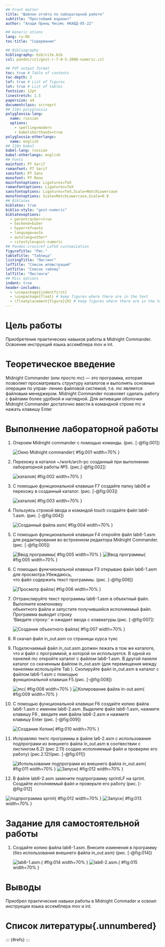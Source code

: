 ```yaml
---
## Front matter
title: "Шаблон отчёта по лабораторной работе"
subtitle: "Простейший вариант"
author: "Алади Принц Чисом; НКАБД-05-22"

## Generic otions
lang: ru-RU
toc-title: "Содержание"

## Bibliography
bibliography: bib/cite.bib
csl: pandoc/csl/gost-r-7-0-5-2008-numeric.csl

## Pdf output format
toc: true # Table of contents
toc-depth: 2
lof: true # List of figures
lot: true # List of tables
fontsize: 12pt
linestretch: 1.5
papersize: a4
documentclass: scrreprt
## I18n polyglossia
polyglossia-lang:
  name: russian
  options:
	- spelling=modern
	- babelshorthands=true
polyglossia-otherlangs:
  name: english
## I18n babel
babel-lang: russian
babel-otherlangs: english
## Fonts
mainfont: PT Serif
romanfont: PT Serif
sansfont: PT Sans
monofont: PT Mono
mainfontoptions: Ligatures=TeX
romanfontoptions: Ligatures=TeX
sansfontoptions: Ligatures=TeX,Scale=MatchLowercase
monofontoptions: Scale=MatchLowercase,Scale=0.9
## Biblatex
biblatex: true
biblio-style: "gost-numeric"
biblatexoptions:
  - parentracker=true
  - backend=biber
  - hyperref=auto
  - language=auto
  - autolang=other*
  - citestyle=gost-numeric
## Pandoc-crossref LaTeX customization
figureTitle: "Рис."
tableTitle: "Таблица"
listingTitle: "Листинг"
lofTitle: "Список иллюстраций"
lotTitle: "Список таблиц"
lolTitle: "Листинги"
## Misc options
indent: true
header-includes:
  - \usepackage{indentfirst}
  - \usepackage{float} # keep figures where there are in the text
  - \floatplacement{figure}{H} # keep figures where there are in the text
---
```


# Цель работы
Приобретение практических навыков работы в Midnight Commander. Освоение
инструкций языка ассемблера mov и int.

# Теоретическое введение

Midnight Commander (или просто mc) — это программа, которая позволяет
просматривать структуру каталогов и выполнять основные операции по управ-
лению файловой системой, т.е. mc является файловым менеджером. Midnight
Commander позволяет сделать работу с файлами более удобной и наглядной.
Для активации оболочки Midnight Commander достаточно ввести в командной
строке mc и нажать клавишу Enter

# Выполнение лабораторной работы

1. Откроем Midnight commander с помощью команды. (рис. [-@fig:001])

   ![Окно Midnight commander](image/1.png){ #fig:001 width=70% }

2. Перехожу в каталоя ~/work/arch-pc созданный при выполнении лабораторной работы №5. 
   (рис.[-@fig:002])
   
   ![каталоя](image/2.png){ #fig:002 width=70% }
   
3. С помощью функциональной клавиши F7 создайте папку lab06
   и перехожу в созданный каталог. (рис. [-@fig:003])
   
   ![каталоя](image/3.png){ #fig:003 width=70% }
   
4. Пользуясь строкой ввода и командой touch создайте файл lab6-1.asm. (рис. [-@fig:004])

   ![Cозданный файла asm](image/4.png){ #fig:004 width=70% }
   
5. С помощью функциональной клавиши F4 откройте файл lab6-1.asm для редактирования 
   во встроенном редактора Midnight Commander. (рис. [-@fig:005])
   
   ![Ввод программы](image/5.png){ #fig:005 width=70% }
   ![Ввод программы](image/5.1.png){ #fig:005 width=70% }
   
6. С помощыо функчиональной клавиши F3 открываю файл lab6-1.asm для просмотра.Убеждаюсь,      
   что файл содержить текст программы. (рис. [-@fig:006])
   
   ![Просмотр файла](image/6.png){ #fig:006 width=70% }
   
7. Оттранслируйте текст программы lab6-1.asm в объектный файл. Выполните компоновку   
   объектного файла и запустите получившийся исполняемый файл. Программа выводит строку    
   'Введите строку:' и ожидает ввода с клавиатуры.(рис. [-@fig:007])
   
   ![Создание объектного файла](image/7.png){ #fig:007 width=70% }
   
8. Я скачал файл in_out.asm со страницы курса туис

9. Подключаемый файл in_out.asm должен лежать в том же каталоге, что и файл с программой, 
   в которой он используется. В одной из панелей mc откройте каталог с файлом lab6-1.asm. 
   В другой панели каталог со скаченным файлом in_out.asm (для перемещения между панелями
   используйте Tab ). Скопируйте файл in_out.asm в каталог с файлом lab6-1.asm с помощью  
   функциональной клавиши F5.(рис. [-@fig:008])
   
   ![mc](image/8.png){ #fig:008 width=70% }
   ![Копирование файла in-out.asm](image/9.png){ #fig:009 width=70% }
   
10. С помощью функциональной клавиши F6 создайте копию файла lab6-1.asm с именем lab6-2.asm. 
    Выделите файл lab6-1.asm, нажмите клавишу F6 , введите имя файла lab6-2.asm и нажмите  
    клавишу Enter  (рис. [-@fig:009])
    
    ![Создание Копии](image/10.png){ #fig:010 width=70% }
    
11. Исправляю тектс программы в файле la6-2.asm с использование подпрограми из внешнего 
    файла in_out.asm в соотвествии с листингом 6.2) (рис 2.11) создаю исполняемый файл и 
    проверяю его работу) (рис.2.12)(рис. [-@fig:011])

    ![Использование подпрограми из внешнего файла in_out.asm](image/11.png){ #fig:011  width=70% }
    ![Запуск](image/12.2.png){ #fig:012 width=70% }
          
12. В файле lab6-2.asm замените подпрограмму sprintLF на sprint. Создайте исполняемый файл и 
    проверьте его работу (рис. [-@fig:012]
   
   ![подпрограмма sprint](image/12png){ #fig:012 width=70% }
    ![Запуск](image/13png){ #fig:013 width=70% }
   
   
# Задание для самостоятельной работы 

1. Создайте копию файла lab6-1.asm. Внесите изменения в программу (без использования внешнего 
   файла in_out.asm) (рис. [-@fig:014])
   
   ![lab6-1.asm.](image/14.png){ #fig:014 width=70% }
   ![lab6-2.asm.](image/15.png){ #fig:015 width=70% }
   
   

# Выводы

Приобрел практические навыки работы в Midnight Commader и освоил инструкции языка ассемблера mov и int.

# Список литературы{.unnumbered}

::: {#refs}
:::
